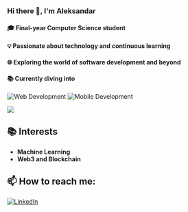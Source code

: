 ### Hi there 👋, I'm Aleksandar

#### 🎓 Final-year Computer Science student

#### 💡 Passionate about technology and continuous learning

#### 🌐 Exploring the world of software development and beyond

#### 📚 Currently diving into 
<p>
  <img src="https://img.shields.io/badge/Web%20Development-yellow?style=for-the-badge" alt="Web Development"/>
  <img src="https://img.shields.io/badge/Mobile%20Development-green?style=for-the-badge" alt="Mobile Development"/>
</p>


![](http://github-profile-summary-cards.vercel.app/api/cards/repos-per-language?username=aleksandardrljaca&theme=cobalt) 

## 📚 Interests
- **Machine Learning**
- **Web3 and Blockchain**

## 📫 How to reach me:
<a href="https://www.linkedin.com/in/aleksandardrljaca"><img src="https://img.shields.io/badge/LinkedIn%20-blue?style=for-the-badge" alt="LinkedIn"/></a>

